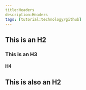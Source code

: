 ```yaml
---
title:Headers
description:Headers
tags: [tutorial:technology/github]
---
```


## This is an H2
### This is an H3
#### H4

This is also an H2
------------------
